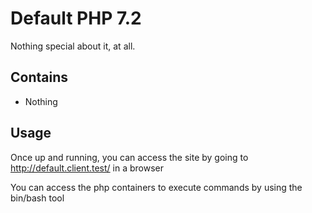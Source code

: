 # Default PHP 7.2

Nothing special about it, at all.

## Contains
* Nothing

## Usage

Once up and running, you can access the site by going to http://default.client.test/ in a browser

You can access the php containers to execute commands by using the bin/bash tool
